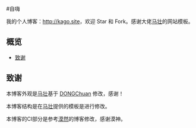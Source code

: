#自嗨

我的个人博客：<http://kago.site>，欢迎 Star 和 Fork。感谢大佬[马壮](http://mazhuang.org)的网站模板。

## 概览

<!-- vim-markdown-toc GFM -->
* [致谢](#致谢)

<!-- vim-markdown-toc -->



## 致谢

本博客外观是[马壮](http://mazhuang.org)基于 [DONGChuan](http://dongchuan.github.io) 修改，感谢！

本博客结构是在[马壮](http://mazhuang.org)提供的模板是进行修改。

本博客的CI部分是参考[漠然](http://mritd.me)的博客修改，感谢漠神。

[1]: https://github.com/mzlogin/chinese-copywriting-guidelines\
[2]: https://help.github.com/articles/setting-up-your-pages-site-locally-with-jekyll/\
[3]: https://github.com/mzlogin/mzlogin.github.io/issues/2
[4]: https://mritd.me/2017/02/25/jekyll-blog-+-travis-ci-auto-deploy/
